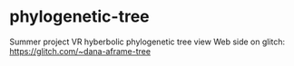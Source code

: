 # phylogenetic-tree
Summer project VR hyberbolic phylogenetic tree view 
Web side on glitch: https://glitch.com/~dana-aframe-tree
